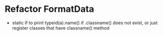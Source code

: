 # Refactor FormatData

* static if to print typeid(a).name() if .classname() does not exist, or just register classes that have classname() method
